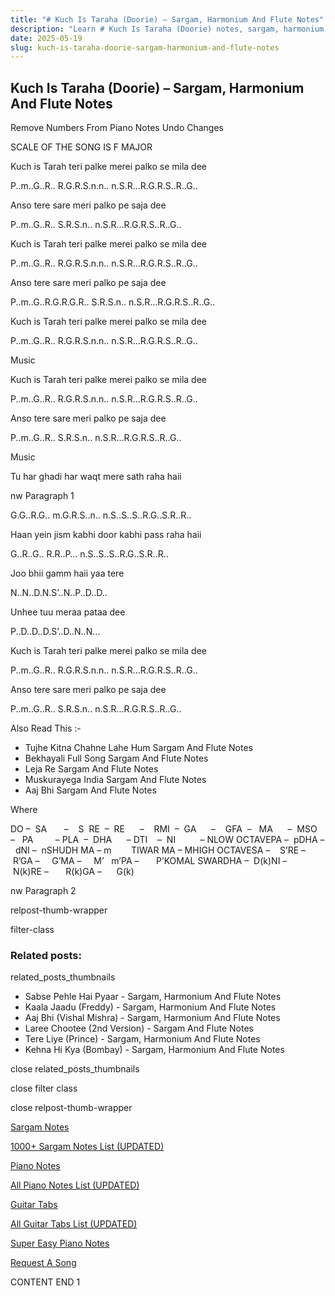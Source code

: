 ```yaml
---
title: "# Kuch Is Taraha (Doorie) – Sargam, Harmonium And Flute Notes"
description: "Learn # Kuch Is Taraha (Doorie) notes, sargam, harmonium notations and flute notes. Easy step-by-step tutorial for beginners."
date: 2025-05-19
slug: kuch-is-taraha-doorie-sargam-harmonium-and-flute-notes
---
```


## Kuch Is Taraha (Doorie) – Sargam, Harmonium And Flute Notes

Remove Numbers From Piano Notes
Undo Changes

SCALE OF THE SONG IS F MAJOR

Kuch is Tarah teri palke merei palko se mila dee

P..m..G..R.. R.G.R.S.n.n.. n.S.R…R.G.R.S..R..G..

Anso tere sare meri palko pe saja dee

P..m..G..R.. S.R.S.n.. n.S.R…R.G.R.S..R..G..

Kuch is Tarah teri palke merei palko se mila dee

P..m..G..R.. R.G.R.S.n.n.. n.S.R…R.G.R.S..R..G..

Anso tere sare meri palko pe saja dee

P..m..G..R.G.R.G.R.. S.R.S.n.. n.S.R…R.G.R.S..R..G..

Kuch is Tarah teri palke merei palko se mila dee

P..m..G..R.. R.G.R.S.n.n.. n.S.R…R.G.R.S..R..G..

Music

Kuch is Tarah teri palke merei palko se mila dee

P..m..G..R.. R.G.R.S.n.n.. n.S.R…R.G.R.S..R..G..

Anso tere sare meri palko pe saja dee

P..m..G..R.. S.R.S.n.. n.S.R…R.G.R.S..R..G..

Music

Tu har ghadi har waqt mere sath raha haii

nw Paragraph 1

G.G..R.G.. m.G.R.S..n.. n.S..S..S..R.G..S.R..R..

Haan yein jism kabhi door kabhi pass raha haii

G..R..G.. R.R..P… n.S..S..S..R.G..S.R..R..

Joo bhii gamm haii yaa tere

N..N..D.N.S’..N..P..D..D..

Unhee tuu meraa pataa dee

P..D..D..D.S’..D..N..N…

Kuch is Tarah teri palke merei palko se mila dee

P..m..G..R.. R.G.R.S.n.n.. n.S.R…R.G.R.S..R..G..

Anso tere sare meri palko pe saja dee

P..m..G..R.. S.R.S.n.. n.S.R…R.G.R.S..R..G..



Also Read This :-



* Tujhe Kitna Chahne Lahe Hum Sargam And Flute Notes
* Bekhayali Full Song Sargam And Flute Notes
* Leja Re Sargam And Flute Notes
* Muskurayega India Sargam And Flute Notes
* Aaj Bhi Sargam And Flute Notes

Where



DO –  SA       –    S  RE  –  RE      –    RMI  –  GA      –    GFA  –   MA      –  MSO  –   PA         – PLA  –  DHA      – DTI    –  NI          – NLOW OCTAVEPA –  pDHA –  dNI –  nSHUDH MA – m        TIWAR MA – MHIGH OCTAVESA –    S’RE –     R’GA –     G’MA –     M’   m’PA –       P’KOMAL SWARDHA –  D(k)NI –       N(k)RE –       R(k)GA –      G(k)

nw Paragraph 2



relpost-thumb-wrapper

filter-class

### Related posts:

related_posts_thumbnails

* Sabse Pehle Hai Pyaar - Sargam, Harmonium And Flute Notes
* Kaala Jaadu (Freddy) - Sargam, Harmonium And Flute Notes
* Aaj Bhi (Vishal Mishra) - Sargam, Harmonium And Flute Notes
* Laree Chootee (2nd Version) - Sargam And Flute Notes
* Tere Liye (Prince) - Sargam, Harmonium And Flute Notes
* Kehna Hi Kya (Bombay) - Sargam, Harmonium And Flute Notes

close related_posts_thumbnails

close filter class

close relpost-thumb-wrapper

[Sargam Notes](/sargam-notes.html)

[1000+ Sargam Notes List (UPDATED)](/all-songs-list-sargam-notes.html)

[Piano Notes](/piano-notes.html)

[All Piano Notes List (UPDATED)](/all-songs-list-piano-notes.html)

[Guitar Tabs](/guitar-tabs.html)

[All Guitar Tabs List (UPDATED)](/all-songs-list-guitar-tabs.html)

[Super Easy Piano Notes](https://studywall.in/)

[Request A Song](/request-a-song.html)

CONTENT END 1

